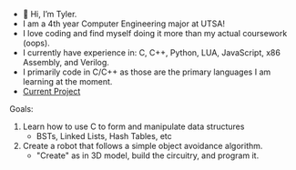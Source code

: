 - 👋 Hi, I’m Tyler.
- I am a 4th year Computer Engineering major at UTSA!
- I love coding and find myself doing it more than my actual coursework (oops). 
- I currently have experience in: C, C++, Python, LUA, JavaScript, x86 Assembly, and Verilog.
- I primarily code in C/C++ as those are the primary languages I am learning at the moment.
- [Current Project]([https://github.com/Ty700/CS50])

Goals: 
1. Learn how to use C to form and manipulate data structures
     - BSTs, Linked Lists, Hash Tables, etc
2. Create a robot that follows a simple object avoidance algorithm.
     - "Create" as in 3D model, build the circuitry, and program it.
